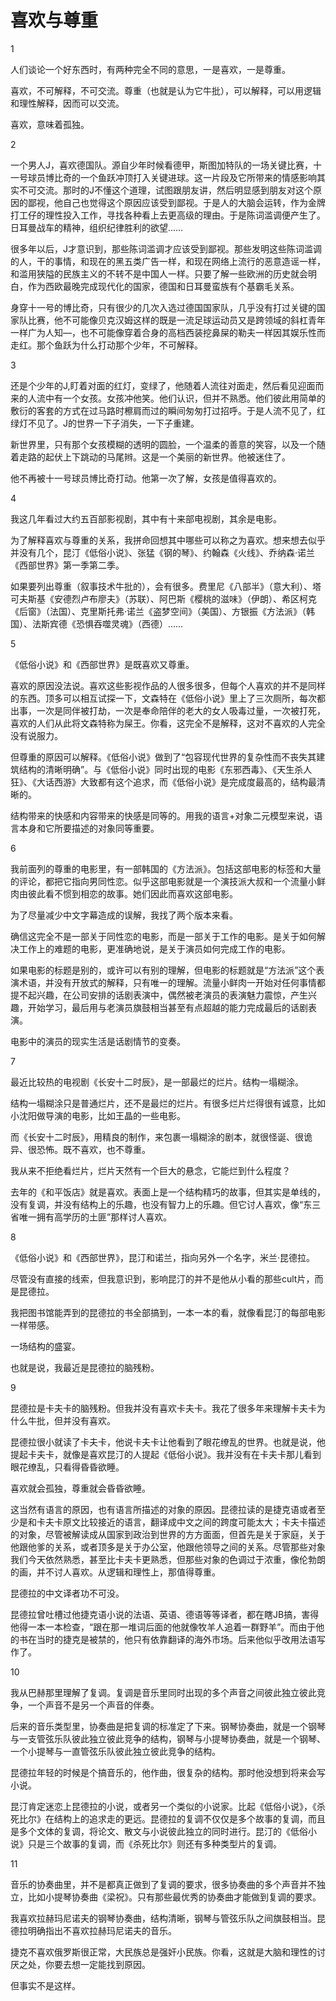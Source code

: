 # 喜欢与尊重

1

人们谈论一个好东西时，有两种完全不同的意思，一是喜欢，一是尊重。

喜欢，不可解释，不可交流。尊重（也就是认为它牛批），可以解释，可以用逻辑和理性解释，因而可以交流。

喜欢，意味着孤独。

2

一个男人J，喜欢德国队。源自少年时候看德甲，斯图加特队的一场关键比赛，十一号球员博比奇的一个鱼跃冲顶打入关键进球。这一片段及它所带来的情感影响其实不可交流。那时的J不懂这个道理，试图跟朋友讲，然后明显感到朋友对这个原因的鄙视，他自己也觉得这个原因应该受到鄙视。于是人的大脑会运转，作为金牌打工仔的理性投入工作，寻找各种看上去更高级的理由。于是陈词滥调便产生了。日耳曼战车的精神，组织纪律胜利的欲望……

很多年以后，J才意识到，那些陈词滥调才应该受到鄙视。那些发明这些陈词滥调的人，干的事情，和现在的黑五类广告一样，和现在网络上流行的恶意造谣一样，和滥用狭隘的民族主义的不转不是中国人一样。只要了解一些欧洲的历史就会明白，作为西欧最晚完成现代化的国家，德国和日耳曼蛮族有个基霸毛关系。

身穿十一号的博比奇，只有很少的几次入选过德国国家队，几乎没有打过关键的国家队比赛，他不可能像贝克汉姆这样的既是一流足球运动员又是跨领域的斜杠青年一样广为人知—，也不可能像穿着合身的高档西装挖鼻屎的勒夫一样因其娱乐性而走红。那个鱼跃为什么打动那个少年，不可解释。

3

还是个少年的J,盯着对面的红灯，变绿了，他随着人流往对面走，然后看见迎面而来的人流中有一个女孩。女孩冲他笑。他们认识，但并不熟悉。他们彼此用简单的敷衍的客套的方式在过马路时檫肩而过的瞬间匆匆打过招呼。于是人流不见了，红绿灯不见了。J的世界一下子消失，一下子重建。

新世界里，只有那个女孩模糊的透明的圆脸，一个温柔的善意的笑容，以及一个随着走路的起伏上下跳动的马尾辫。这是一个美丽的新世界。他被迷住了。

他不再被十一号球员博比奇打动。他第一次了解，女孩是值得喜欢的。

4

我这几年看过大约五百部影视剧，其中有十来部电视剧，其余是电影。

为了解释喜欢与尊重的关系，我拼命回想其中哪些可以称之为喜欢。想来想去似乎并没有几个，昆汀《低俗小说》、张猛《钢的琴》、约翰森《火线》、乔纳森·诺兰《西部世界》第一季第二季。

如果要列出尊重（叙事技术牛批的），会有很多。费里尼《八部半》（意大利）、塔可夫斯基《安德烈卢布廖夫》（苏联）、阿巴斯《樱桃的滋味》（伊朗）、希区柯克《后窗》（法国）、克里斯托弗·诺兰《盗梦空间》（美国）、方银振《方法派》（韩国）、法斯宾德《恐惧吞噬灵魂》（西德）……

5

《低俗小说》和《西部世界》是既喜欢又尊重。

喜欢的原因没法说。喜欢这些影视作品的人很多很多，但每个人喜欢的并不是同样的东西。顶多可以相互试探一下，文森特在《低俗小说》里上了三次厕所，每次都出事，一次是同伴被打劫，一次是奉命陪伴的老大的女人吸毒过量，一次被打死，喜欢的人们从此将文森特称为屎王。你看，这完全不是解释，这对不喜欢的人完全没有说服力。

但尊重的原因可以解释。《低俗小说》做到了“包容现代世界的复杂性而不丧失其建筑结构的清晰明确”。与《低俗小说》同时出现的电影《东邪西毒》、《天生杀人狂》、《大话西游》大致都有这个追求，而《低俗小说》是完成度最高的，结构最清晰的。

结构带来的快感和内容带来的快感是同等的。用我的语言+对象二元模型来说，语言本身和它所要描述的对象同等重要。

6

我前面列的尊重的电影里，有一部韩国的《方法派》。包括这部电影的标签和大量的评论，都把它指向男同性恋。似乎这部电影就是一个演技派大叔和一个流量小鲜肉由彼此看不惯到相恋的故事。她们因此而喜欢这部电影。

为了尽量减少中文字幕造成的误解，我找了两个版本来看。

确信这完全不是一部关于同性恋的电影，而是一部关于工作的电影。是关于如何解决工作上的难题的电影，更准确地说，是关于演员如何完成工作的电影。

如果电影的标题是别的，或许可以有别的理解，但电影的标题就是“方法派”这个表演术语，并没有开放式的解释，只有唯一的理解。流量小鲜肉一开始对任何事情都提不起兴趣，在公司安排的话剧表演中，偶然被老演员的表演魅力震惊，产生兴趣，开始学习，最后用与老演员旗鼓相当甚至有点超越的能力完成最后的话剧表演。

电影中的演员的现实生活是话剧情节的变奏。

7

最近比较热的电视剧《长安十二时辰》，是一部最烂的烂片。结构一塌糊涂。

结构一塌糊涂只是普通烂片，还不是最烂的烂片。有很多烂片烂得很有诚意，比如小沈阳做导演的电影，比如王晶的一些电影。

而《长安十二时辰》，用精良的制作，来包裹一塌糊涂的剧本，就很怪诞、很诡异、很恐怖。既不喜欢，也不尊重。

我从来不拒绝看烂片，烂片天然有一个巨大的悬念，它能烂到什么程度？

去年的《和平饭店》就是喜欢。表面上是一个结构精巧的故事，但其实是单线的，没有复调，并没有结构上的乐趣，也没有智力上的乐趣。但它讨人喜欢，像“东三省唯一拥有高学历的土匪”那样讨人喜欢。

8

《低俗小说》和《西部世界》，昆汀和诺兰，指向另外一个名字，米兰·昆德拉。

尽管没有直接的线索，但我意识到，影响昆汀的并不是他从小看的那些cult片，而是昆德拉。

我把图书馆能弄到的昆德拉的书全部搞到，一本一本的看，就像看昆汀的每部电影一样带感。

一场结构的盛宴。

也就是说，我最近是昆德拉的脑残粉。

9

昆德拉是卡夫卡的脑残粉。但我并没有喜欢卡夫卡。我花了很多年来理解卡夫卡为什么牛批，但并没有喜欢。

昆德拉很小就读了卡夫卡，他说卡夫卡让他看到了眼花缭乱的世界。也就是说，他提起卡夫卡，就像是喜欢昆汀的人提起《低俗小说》。我并没有在卡夫卡那儿看到眼花缭乱，只看得昏昏欲睡。

喜欢就会孤独，尊重就会昏昏欲睡。

这当然有语言的原因，也有语言所描述的对象的原因。昆德拉读的是捷克语或者至少是和卡夫卡原文比较接近的语言，翻译成中文之间的跨度可能太大；卡夫卡描述的对象，尽管被解读成从国家到政治到世界的方方面面，但首先是关于家庭，关于他跟他爹的关系，或者顶多是关于办公室，他跟他领导之间的关系。尽管那些对象我们今天依然熟悉，甚至比卡夫卡更熟悉，但那些对象的色调过于浓重，像伦勃朗的画，并不讨人喜欢。从逻辑和理性上，那值得尊重。

昆德拉的中文译者功不可没。

昆德拉曾吐槽过他捷克语小说的法语、英语、德语等等译者，都在瞎JB搞，害得他得一本一本检查，“跟在那一堆词后面的他就像牧羊人追着一群野羊”。而由于他的书在当时的捷克是被禁的，他只有依靠翻译的海外市场。后来他似乎改用法语写作了。

10

我从巴赫那里理解了复调。复调是音乐里同时出现的多个声音之间彼此独立彼此竞争，一个声音不是另一个声音的伴奏。

后来的音乐类型里，协奏曲是把复调的标准定了下来。钢琴协奏曲，就是一个钢琴与一支管弦乐队彼此独立彼此竞争的结构，钢琴与小提琴协奏曲，就是一个钢琴、一个小提琴与一直管弦乐队彼此独立彼此竞争的结构。

昆德拉年轻的时候是个搞音乐的，他作曲，很复杂的结构。那时他没想到将来会写小说。

昆汀肯定迷恋上昆德拉的小说，或者另一个类似的小说家。比起《低俗小说》，《杀死比尔》在结构上的追求走的更远。昆德拉的复调不仅仅是多个故事的复调，而且是多个文体的复调，将论文、散文与小说彼此独立的同时进行。昆汀的《低俗小说》只是三个故事的复调，而《杀死比尔》则还有多种类型片的复调。

11

音乐的协奏曲里，并不是都真正做到了复调的要求，很多协奏曲的多个声音并不独立，比如小提琴协奏曲《梁祝》。只有那些最优秀的协奏曲才能做到复调的要求。

我喜欢拉赫玛尼诺夫的钢琴协奏曲，结构清晰，钢琴与管弦乐队之间旗鼓相当。昆德拉明确指出不喜欢拉赫玛尼诺夫的音乐。

捷克不喜欢俄罗斯很正常，大民族总是强奸小民族。你看，这就是大脑和理性的讨厌之处，你要去想一定能找到原因。

但事实不是这样。

